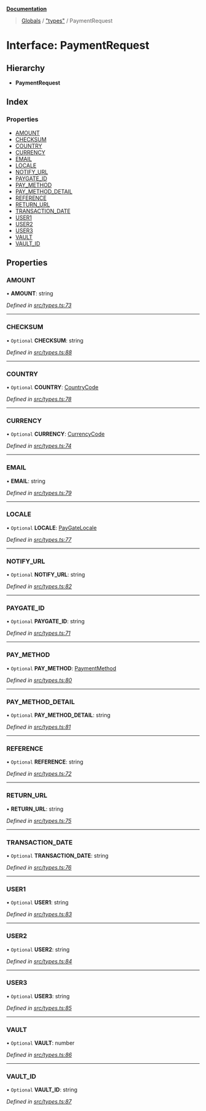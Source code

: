 **[Documentation](../README.md)**

> [Globals](../README.md) / ["types"](../modules/_types_.md) / PaymentRequest

# Interface: PaymentRequest

## Hierarchy

- **PaymentRequest**

## Index

### Properties

- [AMOUNT](_types_.paymentrequest.md#amount)
- [CHECKSUM](_types_.paymentrequest.md#checksum)
- [COUNTRY](_types_.paymentrequest.md#country)
- [CURRENCY](_types_.paymentrequest.md#currency)
- [EMAIL](_types_.paymentrequest.md#email)
- [LOCALE](_types_.paymentrequest.md#locale)
- [NOTIFY_URL](_types_.paymentrequest.md#notify_url)
- [PAYGATE_ID](_types_.paymentrequest.md#paygate_id)
- [PAY_METHOD](_types_.paymentrequest.md#pay_method)
- [PAY_METHOD_DETAIL](_types_.paymentrequest.md#pay_method_detail)
- [REFERENCE](_types_.paymentrequest.md#reference)
- [RETURN_URL](_types_.paymentrequest.md#return_url)
- [TRANSACTION_DATE](_types_.paymentrequest.md#transaction_date)
- [USER1](_types_.paymentrequest.md#user1)
- [USER2](_types_.paymentrequest.md#user2)
- [USER3](_types_.paymentrequest.md#user3)
- [VAULT](_types_.paymentrequest.md#vault)
- [VAULT_ID](_types_.paymentrequest.md#vault_id)

## Properties

### AMOUNT

• **AMOUNT**: string

_Defined in [src/types.ts:73](https://github.com/distributhor/paygate-sdk/blob/f45caff/src/types.ts#L73)_

---

### CHECKSUM

• `Optional` **CHECKSUM**: string

_Defined in [src/types.ts:88](https://github.com/distributhor/paygate-sdk/blob/f45caff/src/types.ts#L88)_

---

### COUNTRY

• `Optional` **COUNTRY**: [CountryCode](../enums/_types_.countrycode.md)

_Defined in [src/types.ts:78](https://github.com/distributhor/paygate-sdk/blob/f45caff/src/types.ts#L78)_

---

### CURRENCY

• `Optional` **CURRENCY**: [CurrencyCode](../enums/_types_.currencycode.md)

_Defined in [src/types.ts:74](https://github.com/distributhor/paygate-sdk/blob/f45caff/src/types.ts#L74)_

---

### EMAIL

• **EMAIL**: string

_Defined in [src/types.ts:79](https://github.com/distributhor/paygate-sdk/blob/f45caff/src/types.ts#L79)_

---

### LOCALE

• `Optional` **LOCALE**: [PayGateLocale](../enums/_types_.paygatelocale.md)

_Defined in [src/types.ts:77](https://github.com/distributhor/paygate-sdk/blob/f45caff/src/types.ts#L77)_

---

### NOTIFY_URL

• `Optional` **NOTIFY_URL**: string

_Defined in [src/types.ts:82](https://github.com/distributhor/paygate-sdk/blob/f45caff/src/types.ts#L82)_

---

### PAYGATE_ID

• `Optional` **PAYGATE_ID**: string

_Defined in [src/types.ts:71](https://github.com/distributhor/paygate-sdk/blob/f45caff/src/types.ts#L71)_

---

### PAY_METHOD

• `Optional` **PAY_METHOD**: [PaymentMethod](../enums/_types_.paymentmethod.md)

_Defined in [src/types.ts:80](https://github.com/distributhor/paygate-sdk/blob/f45caff/src/types.ts#L80)_

---

### PAY_METHOD_DETAIL

• `Optional` **PAY_METHOD_DETAIL**: string

_Defined in [src/types.ts:81](https://github.com/distributhor/paygate-sdk/blob/f45caff/src/types.ts#L81)_

---

### REFERENCE

• `Optional` **REFERENCE**: string

_Defined in [src/types.ts:72](https://github.com/distributhor/paygate-sdk/blob/f45caff/src/types.ts#L72)_

---

### RETURN_URL

• **RETURN_URL**: string

_Defined in [src/types.ts:75](https://github.com/distributhor/paygate-sdk/blob/f45caff/src/types.ts#L75)_

---

### TRANSACTION_DATE

• `Optional` **TRANSACTION_DATE**: string

_Defined in [src/types.ts:76](https://github.com/distributhor/paygate-sdk/blob/f45caff/src/types.ts#L76)_

---

### USER1

• `Optional` **USER1**: string

_Defined in [src/types.ts:83](https://github.com/distributhor/paygate-sdk/blob/f45caff/src/types.ts#L83)_

---

### USER2

• `Optional` **USER2**: string

_Defined in [src/types.ts:84](https://github.com/distributhor/paygate-sdk/blob/f45caff/src/types.ts#L84)_

---

### USER3

• `Optional` **USER3**: string

_Defined in [src/types.ts:85](https://github.com/distributhor/paygate-sdk/blob/f45caff/src/types.ts#L85)_

---

### VAULT

• `Optional` **VAULT**: number

_Defined in [src/types.ts:86](https://github.com/distributhor/paygate-sdk/blob/f45caff/src/types.ts#L86)_

---

### VAULT_ID

• `Optional` **VAULT_ID**: string

_Defined in [src/types.ts:87](https://github.com/distributhor/paygate-sdk/blob/f45caff/src/types.ts#L87)_
